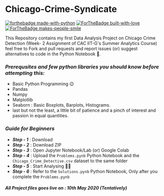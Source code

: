 # Chicago-Crime-Syndicate
[![forthebadge made-with-python](http://ForTheBadge.com/images/badges/made-with-python.svg)](https://www.python.org/)
[![ForTheBadge built-with-love](http://ForTheBadge.com/images/badges/built-with-love.svg)](https://github.com/Subhrajit91939)
[![ForTheBadge makes-people-smile](http://ForTheBadge.com/images/badges/makes-people-smile.svg)](http://ForTheBadge.com)


This Repository contains my first Data Analysis Project on Chicago Crime Detection (Week- 2 Assignment of CAC IIT-G's Summer Analytics Course) feel free to Fork and pull requests and report issues (or) suggest alternatives to code in the Python Notebook :notebook:. 


### ***Prerequsites and few python libraries you should know before attempting this:***
  - Basic Python Programming :wink:
  - Pandas 
  - Numpy
  - Matplotlib
  - Seaborn : Basic Boxplots, Barplots, Histograms.
  - last but not the least, a little bit of patience and a pinch of interest and passion in equal quantities.

### ***Guide for Beginners***
- ***Step - 1*** : Download 
- ***Step - 2*** : Download ZIP
- ***Step - 3*** : Open Jupyter Notebook/Lab (or) Google Colab
- ***Step - 4*** : Upload the `Problems.pynb` Python Notebook and the ``Chicago_Crime_Detective.csv`` dataset to the same folder
- ***Step - 5*** : Start Analysing 🔨🔨
- ***Step - 6*** : Refer to the `Solutions.pynb` Python Notebook, Only after you complete the `Problems.pynb`

#### _All Project files goes live on : 10th May 2020 (Tentatively)_
